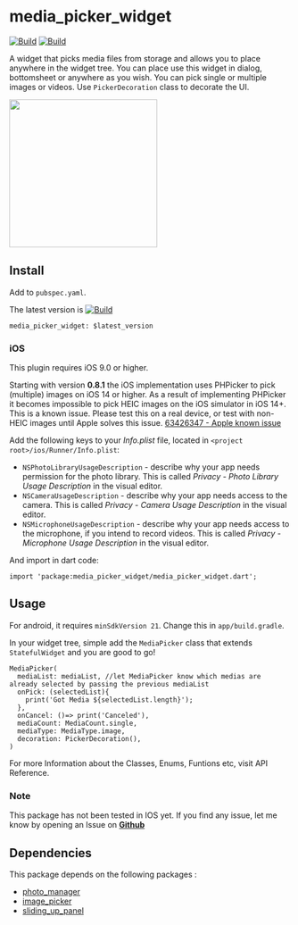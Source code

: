 # media_picker_widget
[![Build](https://img.shields.io/badge/pub-v0.0.6-%23009F00)](https://pub.dev/packages/media_picker_widget)
[![Build](https://img.shields.io/badge/licence-MIT-%23f16f12)](https://github.com/rafid08/media_picker_widget/blob/master/LICENSE)


 A widget that picks media files from storage and allows you to place anywhere in the widget tree. You can place use this widget in dialog, bottomsheet or anywhere as you wish. You can pick single or multiple images or videos. Use `PickerDecoration` class to decorate the UI.
 
<p>
  <img src="https://raw.githubusercontent.com/rafid08/media_picker_widget/master/resources/demo.gif" width=265/>
</p>


## Install
Add to `pubspec.yaml`.

The latest version is   [![Build](https://img.shields.io/badge/pub-v0.0.6-%23009F00)](https://pub.dev/packages/media_picker_widget)

```
media_picker_widget: $latest_version
```

### iOS

This plugin requires iOS 9.0 or higher.

Starting with version **0.8.1** the iOS implementation uses PHPicker to pick (multiple) images on iOS 14 or higher.
As a result of implementing PHPicker it becomes impossible to pick HEIC images on the iOS simulator in iOS 14+. This is a known issue. Please test this on a real device, or test with non-HEIC images until Apple solves this issue. [63426347 - Apple known issue](https://www.google.com/search?q=63426347+apple&sxsrf=ALeKk01YnTMid5S0PYvhL8GbgXJ40ZS[…]t=gws-wiz&ved=0ahUKEwjKh8XH_5HwAhWL_rsIHUmHDN8Q4dUDCA8&uact=5)

Add the following keys to your _Info.plist_ file, located in `<project root>/ios/Runner/Info.plist`:

* `NSPhotoLibraryUsageDescription` - describe why your app needs permission for the photo library. This is called _Privacy - Photo Library Usage Description_ in the visual editor.
* `NSCameraUsageDescription` - describe why your app needs access to the camera. This is called _Privacy - Camera Usage Description_ in the visual editor.
* `NSMicrophoneUsageDescription` - describe why your app needs access to the microphone, if you intend to record videos. This is called _Privacy - Microphone Usage Description_ in the visual editor.

And import in dart code:
```
import 'package:media_picker_widget/media_picker_widget.dart';
```

## Usage
For android, it requires `minSdkVersion 21`. Change this in `app/build.gradle`.

In your widget tree, simple add the `MediaPicker` class that extends `StatefulWidget` and you are good to go!
```
MediaPicker(
  mediaList: mediaList, //let MediaPicker know which medias are already selected by passing the previous mediaList
  onPick: (selectedList){
    print('Got Media ${selectedList.length}');
  },
  onCancel: ()=> print('Canceled'),
  mediaCount: MediaCount.single,
  mediaType: MediaType.image,
  decoration: PickerDecoration(),
)
```

For more Information about the Classes, Enums, Funtions etc, visit API Reference.

### Note
This package has not been tested in IOS yet. If you find any issue, let me know by opening an Issue on **[Github](https://github.com/rafid08/media_picker_widget/issues)**

## Dependencies
This package depends on the following packages :
- [photo_manager](https://pub.dev/packages/photo_manager)
- [image_picker](https://pub.dev/packages/image_picker)
- [sliding_up_panel](https://pub.dev/packages/sliding_up_panel)
